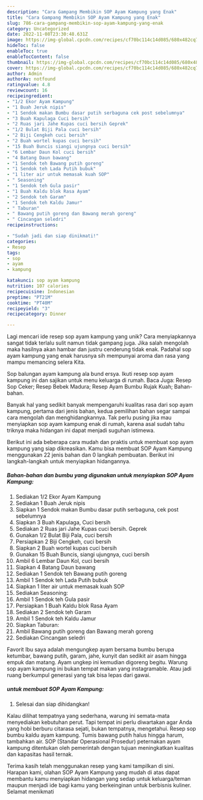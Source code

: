```yaml
---
description: "Cara Gampang Membikin SOP Ayam Kampung yang Enak"
title: "Cara Gampang Membikin SOP Ayam Kampung yang Enak"
slug: 786-cara-gampang-membikin-sop-ayam-kampung-yang-enak
category: Uncategorized
date: 2022-11-08T23:30:48.631Z
image: https://img-global.cpcdn.com/recipes/cf70bc114c14d085/680x482cq70/sop-ayam-kampung-foto-resep-utama.jpg
hideToc: false
enableToc: true
enableTocContent: false
thumbnail: https://img-global.cpcdn.com/recipes/cf70bc114c14d085/680x482cq70/sop-ayam-kampung-foto-resep-utama.jpg
cover: https://img-global.cpcdn.com/recipes/cf70bc114c14d085/680x482cq70/sop-ayam-kampung-foto-resep-utama.jpg
author: Admin
authorAv: notfound
ratingvalue: 4.8
reviewcount: 16
recipeingredient:
- "1/2 Ekor Ayam Kampung"
- "1 Buah Jeruk nipis"
- "1 Sendok makan Bumbu dasar putih serbaguna cek post sebelumnya"
- "3 Buah Kapulaga Cuci bersih"
- "2 Ruas jari Jahe Kupas cuci bersih Geprek"
- "1/2 Bulat Biji Pala cuci bersih"
- "2 Biji Cengkeh cuci bersih"
- "2 Buah wortel kupas cuci bersih"
- "15 Buah Buncis siangi ujungnya cuci bersih"
- "6 Lembar Daun Kol cuci bersih"
- "4 Batang Daun bawang"
- "1 Sendok teh Bawang putih goreng"
- "1 Sendok teh Lada Putih bubuk"
- "1 liter air untuk memasak kuah SOP"
- " Seasoning"
- "1 Sendok teh Gula pasir"
- "1 Buah Kaldu blok Rasa Ayam"
- "2 Sendok teh Garam"
- "1 Sendok teh Kaldu Jamur"
- " Taburan"
- " Bawang putih goreng dan Bawang merah goreng"
- " Cincangan seledri"
recipeinstructions:

- "Sudah jadi dan siap dinikmati!"
categories:
- Resep
tags:
- sop
- ayam
- kampung

katakunci: sop ayam kampung 
nutrition: 107 calories
recipecuisine: Indonesian
preptime: "PT21M"
cooktime: "PT40M"
recipeyield: "3"
recipecategory: Dinner

---
```





Lagi mencari ide resep sop ayam kampung yang unik? Cara menyiapkannya sangat tidak terlalu sulit namun tidak gampang juga. Jika salah mengolah maka hasilnya akan hambar dan justru cenderung tidak enak. Padahal sop ayam kampung yang enak harusnya sih mempunyai aroma dan rasa yang mampu memancing selera Kita.





Sop balungan ayam kampung ala bund ersya. Ikuti resep sop ayam kampung ini dan sajikan untuk menu keluarga di rumah. Baca Juga: Resep Sop Ceker; Resep Bebek Madura; Resep Ayam Bumbu Rujak Kuah; Bahan-bahan.

Banyak hal yang sedikit banyak mempengaruhi kualitas rasa dari sop ayam kampung, pertama dari jenis bahan, kedua pemilihan bahan segar sampai cara mengolah dan menghidangkannya. Tak perlu pusing jika mau menyiapkan sop ayam kampung enak di rumah, karena asal sudah tahu triknya maka hidangan ini dapat menjadi suguhan istimewa.






Berikut ini ada beberapa cara mudah dan praktis untuk membuat sop ayam kampung yang siap dikreasikan. Kamu bisa membuat SOP Ayam Kampung menggunakan 22 jenis bahan dan 0 langkah pembuatan. Berikut ini langkah-langkah untuk menyiapkan hidangannya.

<!--inarticleads1-->

##### Bahan-bahan dan bumbu yang digunakan untuk menyiapkan SOP Ayam Kampung:

1. Sediakan 1/2 Ekor Ayam Kampung
1. Sediakan 1 Buah Jeruk nipis
1. Siapkan 1 Sendok makan Bumbu dasar putih serbaguna, cek post sebelumnya
1. Siapkan 3 Buah Kapulaga, Cuci bersih
1. Sediakan 2 Ruas jari Jahe Kupas cuci bersih. Geprek
1. Gunakan 1/2 Bulat Biji Pala, cuci bersih
1. Persiapkan 2 Biji Cengkeh, cuci bersih
1. Siapkan 2 Buah wortel kupas cuci bersih
1. Gunakan 15 Buah Buncis, siangi ujungnya, cuci bersih
1. Ambil 6 Lembar Daun Kol, cuci bersih
1. Siapkan 4 Batang Daun bawang
1. Sediakan 1 Sendok teh Bawang putih goreng
1. Ambil 1 Sendok teh Lada Putih bubuk
1. Siapkan 1 liter air untuk memasak kuah SOP
1. Sediakan  Seasoning:
1. Ambil 1 Sendok teh Gula pasir
1. Persiapkan 1 Buah Kaldu blok Rasa Ayam
1. Sediakan 2 Sendok teh Garam
1. Ambil 1 Sendok teh Kaldu Jamur
1. Siapkan  Taburan:
1. Ambil  Bawang putih goreng dan Bawang merah goreng
1. Sediakan  Cincangan seledri


Favorit Ibu saya adalah mengungkep ayam bersama bumbu berupa ketumbar, bawang putih, garam, jahe, kunyit dan sedikit air asam hingga empuk dan matang. Ayam ungkep ini kemudian digoreng begitu. Warung sop ayam kampung ini bukan tempat makan yang instagramable. Atau jadi ruang berkumpul generasi yang tak bisa lepas dari gawai. 

<!--inarticleads2-->

#####  untuk membuat SOP Ayam Kampung:


1. Selesai dan siap dihidangkan!

Kalau dilihat tempatnya yang sederhana, warung ini semata-mata menyediakan kebutuhan perut. Tapi tempat ini perlu diwartakan agar Anda yang hobi berburu citarasa sejati, bukan tempatnya, mengetahui. Resep sop bumbu kaldu ayam kampung. Tumis bawang putih halus hingga harum, tambahkan air. SOP (Standar Operasional Prosedur) peternakan ayam kampung ditentukan oleh pemerintah dengan tujuan meningkatkan kualitas dan kapasitas hasil ternak. 

Terima kasih telah menggunakan resep yang kami tampilkan di sini. Harapan kami, olahan SOP Ayam Kampung yang mudah di atas dapat membantu kamu menyiapkan hidangan yang sedap untuk keluarga/teman maupun menjadi ide bagi kamu yang berkeinginan untuk berbisnis kuliner. Selamat menikmati
